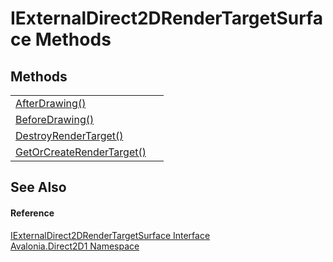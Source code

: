 # IExternalDirect2DRenderTargetSurface Methods




## Methods
<table>
<tr>
<td><a href="M_Avalonia_Direct2D1_IExternalDirect2DRenderTargetSurface_AfterDrawing">AfterDrawing()</a></td>
<td> </td>
</tr>
<tr>
<td><a href="M_Avalonia_Direct2D1_IExternalDirect2DRenderTargetSurface_BeforeDrawing">BeforeDrawing()</a></td>
<td> </td>
</tr>
<tr>
<td><a href="M_Avalonia_Direct2D1_IExternalDirect2DRenderTargetSurface_DestroyRenderTarget">DestroyRenderTarget()</a></td>
<td> </td>
</tr>
<tr>
<td><a href="M_Avalonia_Direct2D1_IExternalDirect2DRenderTargetSurface_GetOrCreateRenderTarget">GetOrCreateRenderTarget()</a></td>
<td> </td>
</tr>
</table>

## See Also


#### Reference
<a href="T_Avalonia_Direct2D1_IExternalDirect2DRenderTargetSurface">IExternalDirect2DRenderTargetSurface Interface</a>  
<a href="N_Avalonia_Direct2D1">Avalonia.Direct2D1 Namespace</a>  
